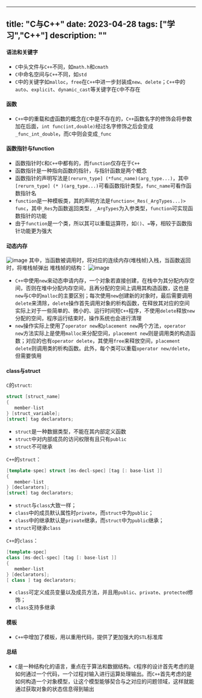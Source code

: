 <!--
createdAt:2023-04-28
createdBy:ycq
-->
---
title: "C与C++"
date: 2023-04-28
tags: ["学习","C++"]
description: ""
---

#### 语法和关键字
* `C`中头文件与`C++`不同，如`math.h`和`cmath`
* `C`中命名空间与`C++`不同，如`std`
* `C`中的关键字如`malloc`，`free`在`C++`中进一步封装成`new`、`delete`；`C++`中的`auto`、`explicit`、`dynamic_cast`等关键字在`C`中不存在

#### 函数
* `C++`中的重载和虚函数的概念在`C`中是不存在的，`C++`函数名字的修饰会将参数加在后⾯，`int func(int,double)`经过名字修饰之后会变成`_func_int_double`，⽽`C`中则会变成`_func`

#### 函数指针与function
* 函数指针时`C`和`C++`中都有的，而`function`仅存在于`C++`
* 函数指针是一种指向函数的指针，与指针函数是两个概念
* 函数指针的声明写法是```[rerurn_type] (*func_name)(arg_type...)```，其中```[rerurn_type] (* )(arg_type...)```可看函数指针类型，```func_name```可看作函数指针名
* ```function```是一种模板类，其的声明方法是```function<_Res(_ArgTypes...)> func```，其中```_Res```为函数返回类型，```_ArgTypes```为入参类型，```function```可实现函数指针的功能
* 由于```function```是一个类，所以其可以重载运算符，如`()`、`=`等，相较于函数指针功能更为强大

#### 动态内存
![image](https://gitlab.com/DJVQ/image/-/raw/master/blog/C++%E5%86%85%E5%AD%98%E7%BB%93%E6%9E%84.png)
其中，当函数被调用时，将对应的连续内存(堆栈帧)入栈，当函数返回时，将堆栈帧弹出
堆栈帧的结构：
![image](https://gitlab.com/DJVQ/image/-/raw/master/blog/C++%E6%A0%88%E5%B8%A7%E7%AE%80%E7%95%A5.png)
* `C++`中使用`new`来动态申请内存，一个对象若直接创建，在栈中为其分配内存空间，否则在堆中分配内存空间，且再分配的空间上调用其构造函数，这也是`new`与`C`中的`malloc`的主要区别；每次使用`new`创建新的对象时，最后需要调用`delete`来清除，`delete`操作首先调用对象的析构函数，在释放其对应的空间
实际上对于一些简单的、微小的、运行时间短`C++`程序，不使用`delete`释放`new`分配的空间，程序运行结束时，操作系统也会进行清理
* `new`操作实际上使用了`operator new`和`placement new`两个方法，`operator new`方法实际上是使用`malloc`来分配空间，`placement new`则是调用类的构造函数；对应的也有`operator delete`，其使用`free`来释放空间，`placement delete`则调用类的析构函数。此外，每个类可以重载`operator new/delete`，但需要慎用

#### class与struct

`C`的`struct`:
```C
struct [struct_name]
{
   member-list
} [struct_variable];
[struct] tag declarators;
```
* `struct`是一种数据类型，不能在其内部定义函数
* `struct`中对内部成员的访问权限有且只有`public`
* `struct`不可继承

`C++`的`struct`：
```C++
[template-spec] struct [ms-decl-spec] [tag [: base-list ]]
{
   member-list
} [declarators];
[struct] tag declarators;
```
* `struct`与`class`大致一样；
* `class`中的成员默认属性时`private`，而`struct`中为`public`；
* `class`中的继承默认是`private`继承，而`struct`中为`public`继承；
* `struct`可继承`class`


`C++`的`class`：
```C++
[template-spec]
class [ms-decl-spec] [tag [: base-list ]]
{
   member-list
} [declarators];
[ class ] tag declarators;
```
* `class`可定义成员变量以及成员方法，并且用`public`、`private`、`protected`修饰；
* `class`支持多继承

#### 模板
* `C++`中增加了模板，用以重⽤代码，提供了更加强⼤的`STL`标准库

#### 总结
* `C`是⼀种结构化的语⾔，重点在于算法和数据结构。`C`程序的设计⾸先考虑的是如何通过⼀个代码，⼀个过程对输⼊进⾏运算处理输出。⽽`C++`⾸先考虑的是如何构造⼀个对象模型，让这个模型能够契合与之对应的问题领域，这样就能通过获取对象的状态信息得到输出